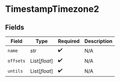 # TimestampTimezone2


## Fields

| Field              | Type               | Required           | Description        |
| ------------------ | ------------------ | ------------------ | ------------------ |
| `name`             | *str*              | :heavy_check_mark: | N/A                |
| `offsets`          | List[*float*]      | :heavy_check_mark: | N/A                |
| `untils`           | List[*float*]      | :heavy_check_mark: | N/A                |